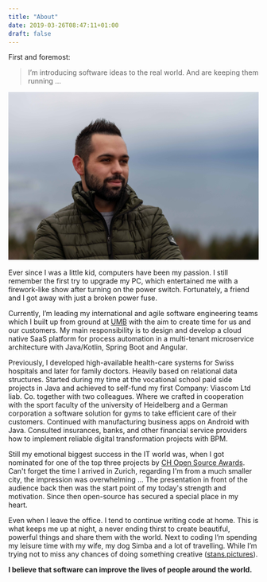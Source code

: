 ```yaml
---
title: "About"
date: 2019-03-26T08:47:11+01:00
draft: false
---
```


First and foremost:

>  I’m introducing software ideas to the real world. And are keeping them running …

![Image Nikola Stankovic (botscripter)](/images/nikola.jpg "Nikola Stankovic (botscripter)")

Ever since I was a little kid, computers have been my passion. I still remember the first try to upgrade my PC, which entertained me with a firework-like show after turning on the power switch. Fortunately, a friend and I got away with just a broken power fuse. 

Currently, I’m leading my international and agile software engineering teams which I built up from ground at [UMB](https://umb.ch/) with the aim to create time for us and our customers. My main responsibility is to design and develop a cloud native SaaS platform for process automation in a multi-tenant microservice architecture with Java/Kotlin, Spring Boot and Angular.

Previously, I developed high-available health-care systems for Swiss hospitals and later for family doctors. Heavily based on relational data structures. Started during my time at the vocational school paid side projects in Java and achieved to self-fund my first Company: Viascom Ltd liab. Co. together with two colleagues. Where we crafted in cooperation with the sport faculty of the university of Heidelberg and a German corporation a software solution for gyms to take efficient care of their customers. Continued with manufacturing business apps on Android with Java. Consulted insurances, banks, and other financial service providers how to implement reliable digital transformation projects with BPM. 

Still my emotional biggest success in the IT world was, when I got nominated for one of the top three projects by [CH Open Source Awards](https://www.ch-open.ch/). Can't forget the time I arrived in Zurich, regarding I'm from a much smaller city, the impression was overwhelming ... The presentation in front of the audience back then was the start point of my today's strength and motivation. Since then open-source has secured a special place in my heart.

Even when I leave the office. I tend to continue writing code at home. This is what keeps me up at night, a never ending thirst to create beautiful, powerful things and share them with the world. Next to coding I’m spending my leisure time with my wife, my dog Simba and a lot of travelling.  While I’m trying not to miss any chances of doing something creative ([stans.pictures](https://stans.pictures/)).

**I believe that software can improve the lives of people around the world.**
